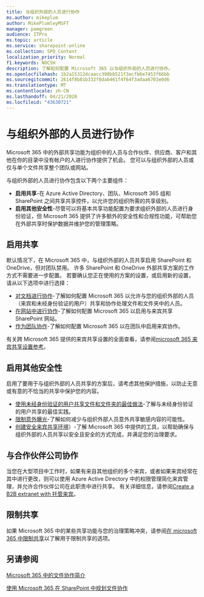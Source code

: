 ```yaml
---
title: 与组织外部的人员进行协作
ms.author: mikeplum
author: MikePlumleyMSFT
manager: pamgreen
audience: ITPro
ms.topic: article
ms.service: sharepoint-online
ms.collection: SPO_Content
localization_priority: Normal
f1.keywords: NOCSH
description: 了解如何配置 Microsoft 365 以与组织外部的人员进行协作。
ms.openlocfilehash: 1b2a15312dcaacc398bb521f3ecfb6e7453f66bb
ms.sourcegitcommit: 2614f8b81b332f8dab461f4f64f3adaa6703e0d6
ms.translationtype: MT
ms.contentlocale: zh-CN
ms.lasthandoff: 04/21/2020
ms.locfileid: "43630721"
---
```

# <a name="collaborating-with-people-outside-your-organization"></a>与组织外部的人员进行协作

Microsoft 365 中的外部共享功能为组织中的人员与合作伙伴、供应商、客户和其他在你的目录中没有帐户的人进行协作提供了机会。 您可以与组织外部的人员或仅与单个文件共享整个团队或网站。

与组织外部的人员进行协作包含以下两个主要组件：

- **启用共享**-在 Azure Active Directory、团队、Microsoft 365 组和 SharePoint 之间共享共享控件，以允许您的组织所需的共享级别。
- **启用其他安全性**-尽管可以将基本共享功能配置为要求组织外部的人员进行身份验证，但 Microsoft 365 提供了许多额外的安全性和合规性功能，可帮助您在外部共享时保护数据并维护您的管理策略。

## <a name="enable-sharing"></a>启用共享

默认情况下，在 Microsoft 365 中，与组织外部的人员共享启用 SharePoint 和 OneDrive，但对团队禁用。 许多 SharePoint 和 OneDrive 外部共享方案的工作方式不需要进一步配置。 若要确认您正在使用的方案的设置，或启用新的设置，请从以下选项中进行选择：

- [对文档进行协作](collaborate-on-documents.md)-了解如何配置 Microsoft 365 以允许与您的组织外部的人员（来宾和未经身份验证的用户）共享和协作处理文件和文件夹中的人员。
- [在网站中进行协作](collaborate-in-site.md)-了解如何配置 Microsoft 365 以启用与来宾共享 SharePoint 网站。
- [作为团队协作](collaborate-as-team.md)-了解如何配置 Microsoft 365 以在团队中启用来宾协作。

有关跨 Microsoft 365 提供的来宾共享设置的全面查看，请参阅[microsoft 365 来宾共享设置参考](microsoft-365-guest-settings.md)。

## <a name="enable-additional-security"></a>启用其他安全性

启用了要用于与组织外部的人员共享的方案后，请考虑其他保护措施，以防止无意或有意的不恰当的共享中保护您的内容。

- [使用未经身份验证的用户共享文件和文件夹的最佳做法](best-practices-anonymous-sharing.md)-了解与未经身份验证的用户共享的最佳实践。
- [限制意外曝光](share-limit-accidental-exposure.md)-了解如何减少与组织外部人员意外共享敏感内容的可能性。
- [创建安全来宾共享环境](create-secure-guest-sharing-environment.md)）-了解 Microsoft 365 中提供的工具，以帮助确保与组织外部的人员共享以安全且安全的方式完成，并满足您的治理要求。

## <a name="collaborate-with-partner-companies"></a>与合作伙伴公司协作

当您在大型项目中工作时，如果有来自其他组织的多个来宾，或者如果来宾经常在其中进行更改，则可以使用 Azure Active Directory 中的权限管理简化来宾管理，并允许合作伙伴公司在此职责中进行共享。 有关详细信息，请参阅[Create a B2B extranet with 托管来宾](b2b-extranet.md)。

## <a name="limit-sharing"></a>限制共享

如果 Microsoft 365 中的某些共享功能与您的治理策略冲突，请参阅[在 microsoft 365 中限制共享](microsoft-365-limit-sharing.md)以了解用于限制共享的选项。

## <a name="see-also"></a>另请参阅

[Microsoft 365 中的文件协作简介](https://docs.microsoft.com/sharepoint/intro-to-file-collaboration)

[使用 Microsoft 365 在 SharePoint 中规划文件协作](https://docs.microsoft.com/sharepoint/deploy-file-collaboration)
